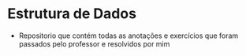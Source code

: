# Estrutura de Dados

- Repositorio que contém todas as anotações e exercícios que foram passados pelo professor e resolvidos por mim